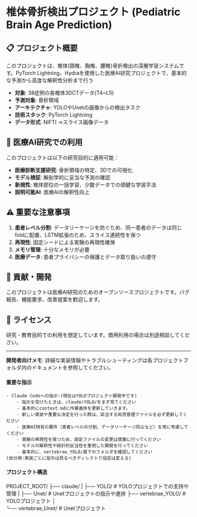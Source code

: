 # 椎体骨折検出プロジェクト (Pediatric Brain Age Prediction)


## 📋 プロジェクト概要

このプロジェクトは、椎体(頸椎、胸椎、腰椎)骨折検出の深層学習システムです。PyTorch Lightning、Hydraを使用した医療AI研究プロジェクトで、基本的な予測から高度な解釈性分析まで行う

- **対象**: 38症例の各椎体3DCTデータ(T4~L5)
- **予測対象**: 骨折領域
- **アーキテクチャ**: YOLOやUnetの画像からの検出タスク
- **技術スタック**: PyTorch Lightning
- **データ形式**: NIFTI ->スライス画像データ
## 📖 医療AI研究での利用

このプロジェクトは以下の研究目的に適用可能：

- **医療診断支援研究**: 骨折領域の特定、3Dでの可視化
- **モデル検証**: 解剖学的に妥当な予測の確認
- **新規性**: 椎体部位の一括学習、少数データでの頑健な学習手法
- **説明可能AI**: 医療AIの解釈性向上

## ⚠️ 重要な注意事項

1. **患者レベル分割**: データリーケージを防ぐため、同一患者のデータは同じfoldに配置、LSTM拡張のため、スライス連続性を保つ
2. **再現性**: 固定シードによる実験の再現性確保
3. **メモリ管理**: 十分なメモリが必要
4. **医療データ**: 患者プライバシーの保護とデータ取り扱いの遵守

## 🤝 貢献・開発

このプロジェクトは医療AI研究のためのオープンソースプロジェクトです。バグ報告、機能要求、改善提案を歓迎します。

## 📄 ライセンス

研究・教育目的での利用を想定しています。商用利用の場合は別途相談してください。

---

**開発者向けメモ**: 詳細な実装情報やトラブルシューティングは各プロジェクトフォルダ内のドキュメントを参照してください。

#### **重要な指示** 
    - Claude Codeへの指示:(現在はYOLOプロジェクト開発中です)
        - 指示を受けたときは、claude/YOLO/をまず見てください
        - 基本的にcontext.mdに作業進捗を更新していきます。
        - 新しい実装や重要な決定を行った際は、該当する知見管理ファイルを必ず更新してください
        - 医療AI特有の要件（患者レベルの分割、データリーケージ防止など）を常に考慮してください
        - 実験の再現性を保つため、設定ファイルの変更は慎重に行ってください
        - モデルの解釈性や統計的妥当性を重視した開発を行ってください
        - 基本的に、vertebrae_YOLO/直下のフォルダを確認してください
    (自分用:実装ごとに指令は見るべきディレクトり指定は変える)

#### **プロジェクト構造**
PROJECT_ROOT/
├── claude/
|    ├── YOLO/       # YOLOプロジェクトでの支持や管理
|    ├── Unet/       # Unetプロジェクトの指示や進捗
├── vertebrae_YOLO/  # YOLOプロジェクト
│   
└── vertebrae_Unet/  # Unetプロジェクト      